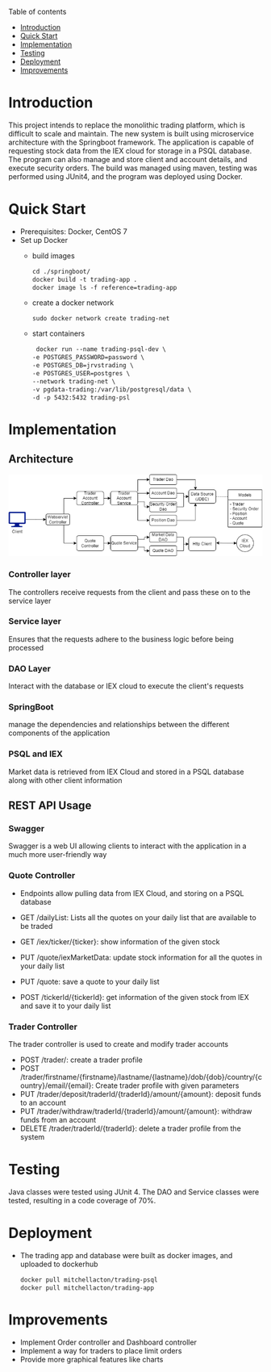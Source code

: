 Table of contents
* [Introduction](#Introduction)
* [Quick Start](#Quick_Start)
* [Implementation](#Implementation)
* [Testing](#Testing)
* [Deployment](#Deployment)
* [Improvements](#Improvements)

# Introduction
This project intends to replace the monolithic trading platform, which is difficult to scale and maintain.
The new system is built using microservice architecture with the Springboot framework.
The application is capable of requesting stock data from the IEX cloud for storage in a PSQL database. The 
program can also manage and store client and account details, and execute security orders. The build was
managed using maven, testing was performed using JUnit4, and the program was deployed using Docker.

# Quick Start
- Prerequisites: Docker, CentOS 7
- Set up Docker
    - build images
  
          cd ./springboot/
          docker build -t trading-app .
          docker image ls -f reference=trading-app
    - create a docker network
  
          sudo docker network create trading-net
    - start containers
  
           docker run --name trading-psql-dev \
          -e POSTGRES_PASSWORD=password \
          -e POSTGRES_DB=jrvstrading \
          -e POSTGRES_USER=postgres \
          --network trading-net \
          -v pgdata-trading:/var/lib/postgresql/data \
          -d -p 5432:5432 trading-psl


# Implementation
## Architecture
![Architecture](assets/springbootdiagram.drawio.png)
### Controller layer
The controllers receive requests from the client and pass these on to the service layer 
### Service layer
Ensures that the requests adhere to the business logic before being processed
### DAO Layer
Interact with the database or IEX cloud to execute the client's requests 
### SpringBoot
manage the dependencies and relationships between the different components of the application
### PSQL and IEX
Market data is retrieved from IEX Cloud and stored in a PSQL database along with other client information


## REST API Usage
### Swagger
Swagger is a web UI allowing clients to interact with the application in a much more user-friendly way
### Quote Controller
- Endpoints allow pulling data from IEX Cloud, and storing on a PSQL database

- GET /dailyList: Lists all the quotes on your daily list that are available to be traded
- GET /iex/ticker/{ticker}: show information of the given stock
- PUT /quote/iexMarketData: update stock information for all the quotes in your daily list
- PUT /quote: save a quote to your daily list
- POST /tickerId/{tickerId}: get information of the given stock from IEX and save it to your daily list
### Trader Controller
The trader controller is used to create and modify trader accounts

- POST /trader/: create a trader profile
- POST /trader/firstname/{firstname}/lastname/{lastname}/dob/{dob}/country/{country}/email/{email}: Create trader profile with given parameters
- PUT /trader/deposit/traderId/{traderId}/amount/{amount}: deposit funds to an account
- PUT /trader/withdraw/traderId/{traderId}/amount/{amount}: withdraw funds from an account
- DELETE /trader/traderId/{traderId}: delete a trader profile from the system

# Testing
Java classes were tested using JUnit 4. The DAO and Service classes were tested, resulting in a code coverage
of 70%.

# Deployment
- The trading app and database were built as docker images, and uploaded to dockerhub

      docker pull mitchellacton/trading-psql
      docker pull mitchellacton/trading-app

# Improvements
- Implement Order controller and Dashboard controller
- Implement a way for traders to place limit orders
- Provide more graphical features like charts
